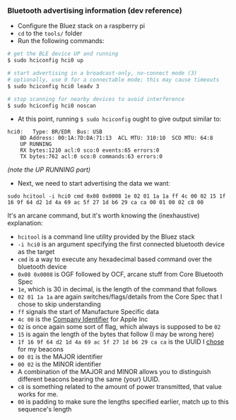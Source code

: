 ### Bluetooth advertising information (dev reference)
* Configure the Bluez stack on a raspberry pi
* `cd` to the `tools/` folder
* Run the following commands:

```bash
# get the BLE device UP and running
$ sudo hciconfig hci0 up

# start advertising in a broadcast-only, no-connect mode (3)
# optionally, use 0 for a connectable mode; this may cause timeouts
$ sudo hciconfig hci0 leadv 3

# stop scanning for nearby devices to avoid interference
$ sudo hciconfig hci0 noscan
```

* At this point, running `$ sudo hciconfig` ought to give output similar to:

```
hci0:	Type: BR/EDR  Bus: USB
	BD Address: 00:1A:7D:DA:71:13  ACL MTU: 310:10  SCO MTU: 64:8
	UP RUNNING
	RX bytes:1210 acl:0 sco:0 events:65 errors:0
	TX bytes:762 acl:0 sco:0 commands:63 errors:0
```
*(note the UP RUNNING part)*

* Next, we need to start advertising the data we want:

```
sudo hcitool -i hci0 cmd 0x08 0x0008 1e 02 01 1a 1a ff 4c 00 02 15 1f 16 9f 64 d2 1d 4a 69 ac 5f 27 1d b6 29 ca ca 00 01 00 02 c8 00
```

It's an arcane command, but it's worth knowing the (inexhaustive) explanation:
  * `hcitool` is a command line utility provided by the Bluez stack
  * `-i hci0` is an argument specifying the first connected bluetooth device as the target
  * `cmd` is a way to execute any hexadecimal based command over the bluetooth device
  * `0x08 0x0008` is OGF followed by OCF, arcane stuff from Core Bluetooth Spec
  * `1e`, which is 30 in decimal, is the length of the command that follows
  * `02 01 1a 1a` are again switches/flags/details from the Core Spec that I chose to skip understanding
  * `ff` signals the start of Manufacture Specific data
  * `4c 00` is the [Company Identifier](https://www.bluetooth.org/en-us/specification/assigned-numbers/company-identifiers) for Apple Inc
  * `02` is once again some sort of flag, which always is supposed to be `02`
  * `15` is again the length of the bytes that follow (I may be wrong here)
  * `1f 16 9f 64 d2 1d 4a 69 ac 5f 27 1d b6 29 ca ca` is the UUID I [chose](https://www.uuidgenerator.net/) for my beacons
  * `00 01` is the MAJOR identifier
  * `00 02` is the MINOR identifier
  * A combination of the MAJOR and MINOR allows you to distinguish different beacons bearing
    the same (your) UUID.
  * `c8` is something related to the amount of power transmitted, that value works for me.
  * `00` is padding to make sure the lengths specified earlier, match up to this sequence's length
